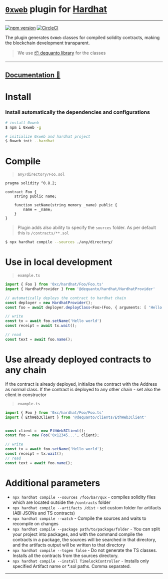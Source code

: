 # [`0xweb`](https://0xweb.org) plugin for [Hardhat](https://hardhat.org/)


----
[![npm version](https://badge.fury.io/js/@0xweb%2Fhardhat.svg)](https://badge.fury.io/js/@0xweb%2Fhardhat)
[![CircleCI](https://circleci.com/gh/0xweb-org/hardhat.svg?style=svg)](https://circleci.com/gh/0xweb-org/hardhat)


The plugin generates `0xWeb` classes for compiled solidity contracts, making the blockchain development transparent.

> We use [📦 dequanto library](https://github.com/0xweb-org/dequanto) for the classes

---
[Documentation 📜](https://docs.0xweb.org/hardhat/info)
---

# Install

### Install automatically the dependencies and configurations
```bash
# install 0xweb
$ npm i 0xweb -g

# initialize 0xweb and hardhat project
$ 0xweb init --hardhat
```



# Compile

> `any/directory/Foo.sol`

```solidity
pragma solidity ^0.8.2;

contract Foo {
    string public name;

    function setName(string memory _name) public {
        name = _name;
    }
}
```

> Plugin adds also ability to specify the `sources` folder. As per default this is `/contracts/**.sol`

```bash
$ npx hardhat compile --sources ./any/directory/
```

# Use in local development

> `example.ts`
```ts
import { Foo } from '0xc/hardhat/Foo/Foo.ts'
import { HardhatProvider } from '@dequanto/hardhat/HardhatProvider'

// automatically deploys the contract to hardhat chain
const deployer = new HardhatProvider();
const foo = await deployer.deployClass<Foo>(Foo, { arguments: [ 'Hello' ] });

// write
const tx = await foo.setName('Hello world')
const receipt = await tx.wait();

// read
const text = await foo.name();

```

# Use already deployed contracts to any chain

If the contract is already deployed, initialize the contract with the Address as normal class. If the contract is deployed to any other chain - set also the client in constructor

> `example.ts`
```ts
import { Foo } from '0xc/hardhat/Foo/Foo.ts'
import { EthWeb3Client } from '@dequanto/clients/EthWeb3Client'


const client =  new EthWeb3Client();
const foo = new Foo('0x12345...', client);

// write
const tx = await foo.setName('Hello world');
const receipt = tx.wait();
// read
const text = await foo.name();
```


# Additional parameters

- `npx hardhat compile --sources /foo/bar/qux` - compiles solidity files which are located outside the `/contracts` folder
- `npx hardhat compile --artifacts /dist` - set custom folder for artifacts (ABI JSONs and TS contracts)
- `npx hardhat compile --watch` - Compile the sources and waits to recompile on changes
- `npx hardhat compile --package path/to/package/folder` - You can split your project into packages, and with the command compile the contracts in a package, the sources will be searched in that directory, and the artifacts output will be written to that directory
- `npx hardhat compile --tsgen false` - Do not generate the TS classes. Installs all the contracts from the sources directory.
- `npx hardhat compile --install TimelockController` - Installs only specified Artifact name or *.sol paths. Comma separated.
----
